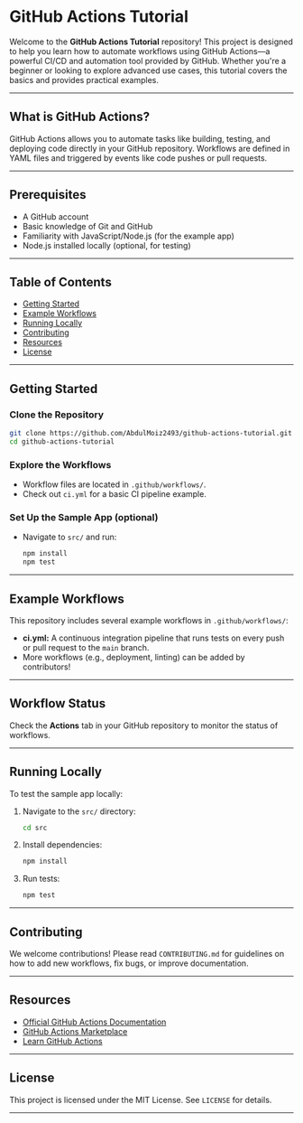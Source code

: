 # GitHub Actions Tutorial

Welcome to the **GitHub Actions Tutorial** repository! This project is designed to help you learn how to automate workflows using GitHub Actions—a powerful CI/CD and automation tool provided by GitHub. Whether you're a beginner or looking to explore advanced use cases, this tutorial covers the basics and provides practical examples.

---

## What is GitHub Actions?

GitHub Actions allows you to automate tasks like building, testing, and deploying code directly in your GitHub repository. Workflows are defined in YAML files and triggered by events like code pushes or pull requests.

---

## Prerequisites

- A GitHub account
- Basic knowledge of Git and GitHub
- Familiarity with JavaScript/Node.js (for the example app)
- Node.js installed locally (optional, for testing)

---

## Table of Contents

- [Getting Started](#getting-started)
- [Example Workflows](#example-workflows)
- [Running Locally](#running-locally)
- [Contributing](#contributing)
- [Resources](#resources)
- [License](#license)

---

## Getting Started

### Clone the Repository

```bash
git clone https://github.com/AbdulMoiz2493/github-actions-tutorial.git
cd github-actions-tutorial
```

### Explore the Workflows

* Workflow files are located in `.github/workflows/`.
* Check out `ci.yml` for a basic CI pipeline example.

### Set Up the Sample App (optional)

* Navigate to `src/` and run:

  ```bash
  npm install
  npm test
  ```

---

## Example Workflows

This repository includes several example workflows in `.github/workflows/`:

* **ci.yml:** A continuous integration pipeline that runs tests on every push or pull request to the `main` branch.
* More workflows (e.g., deployment, linting) can be added by contributors!

---

## Workflow Status

Check the **Actions** tab in your GitHub repository to monitor the status of workflows.

---

## Running Locally

To test the sample app locally:

1. Navigate to the `src/` directory:

   ```bash
   cd src
   ```

2. Install dependencies:

   ```bash
   npm install
   ```

3. Run tests:

   ```bash
   npm test
   ```

---

## Contributing

We welcome contributions! Please read `CONTRIBUTING.md` for guidelines on how to add new workflows, fix bugs, or improve documentation.

---

## Resources

* [Official GitHub Actions Documentation](https://docs.github.com/en/actions)
* [GitHub Actions Marketplace](https://github.com/marketplace?type=actions)
* [Learn GitHub Actions](https://docs.github.com/en/actions/learn-github-actions/introduction-to-github-actions)

---

## License

This project is licensed under the MIT License. See `LICENSE` for details.

---
